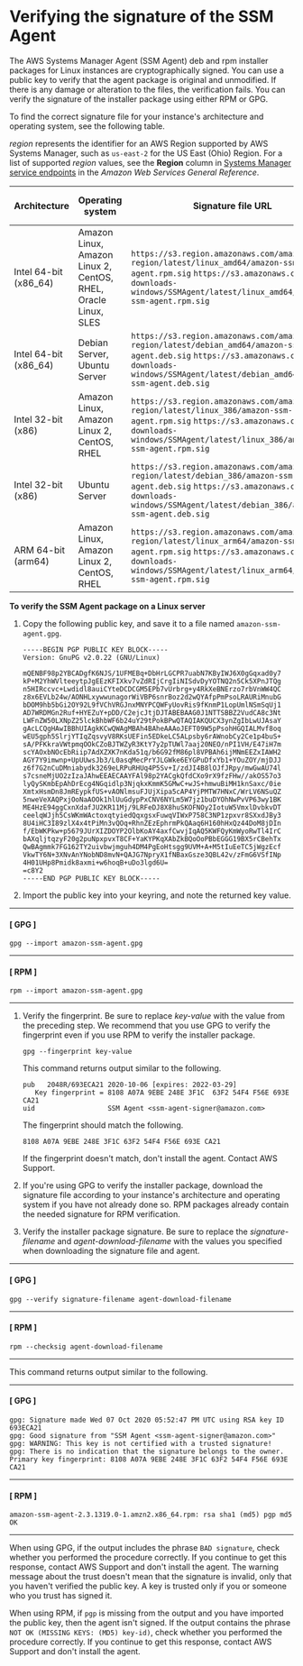 # Verifying the signature of the SSM Agent<a name="verify-agent-signature"></a>

The AWS Systems Manager Agent \(SSM Agent\) deb and rpm installer packages for Linux instances are cryptographically signed\. You can use a public key to verify that the agent package is original and unmodified\. If there is any damage or alteration to the files, the verification fails\. You can verify the signature of the installer package using either RPM or GPG\.

To find the correct signature file for your instance's architecture and operating system, see the following table\.

*region* represents the identifier for an AWS Region supported by AWS Systems Manager, such as `us-east-2` for the US East \(Ohio\) Region\. For a list of supported *region* values, see the **Region** column in [Systems Manager service endpoints](https://docs.aws.amazon.com/general/latest/gr/ssm.html#ssm_region) in the *Amazon Web Services General Reference*\.


| Architecture | Operating system | Signature file URL | Agent download file name | 
| --- | --- | --- | --- | 
| Intel 64\-bit \(x86\_64\) |  Amazon Linux, Amazon Linux 2, CentOS, RHEL, Oracle Linux, SLES  |  `https://s3.region.amazonaws.com/amazon-ssm-region/latest/linux_amd64/amazon-ssm-agent.rpm.sig` `https://s3.amazonaws.com/ec2-downloads-windows/SSMAgent/latest/linux_amd64/amazon-ssm-agent.rpm.sig`  |  `amazon-ssm-agent.rpm`  | 
| Intel 64\-bit \(x86\_64\) |  Debian Server, Ubuntu Server  |  `https://s3.region.amazonaws.com/amazon-ssm-region/latest/debian_amd64/amazon-ssm-agent.deb.sig` `https://s3.amazonaws.com/ec2-downloads-windows/SSMAgent/latest/debian_amd64/amazon-ssm-agent.deb.sig`  | amazon\-ssm\-agent\.deb | 
| Intel 32\-bit \(x86\) |  Amazon Linux, Amazon Linux 2, CentOS, RHEL  |  `https://s3.region.amazonaws.com/amazon-ssm-region/latest/linux_386/amazon-ssm-agent.rpm.sig` `https://s3.amazonaws.com/ec2-downloads-windows/SSMAgent/latest/linux_386/amazon-ssm-agent.rpm.sig`  |  `amazon-ssm-agent.rpm`  | 
| Intel 32\-bit \(x86\) |  Ubuntu Server  |  `https://s3.region.amazonaws.com/amazon-ssm-region/latest/debian_386/amazon-ssm-agent.deb.sig` `https://s3.amazonaws.com/ec2-downloads-windows/SSMAgent/latest/debian_386/amazon-ssm-agent.deb.sig`  |  `amazon-ssm-agent.deb`  | 
| ARM 64\-bit \(arm64\) |  Amazon Linux, Amazon Linux 2, CentOS, RHEL  |  `https://s3.region.amazonaws.com/amazon-ssm-region/latest/linux_arm64/amazon-ssm-agent.rpm.sig` `https://s3.amazonaws.com/ec2-downloads-windows/SSMAgent/latest/linux_arm64/amazon-ssm-agent.rpm.sig`  | amazon\-ssm\-agent\.rpm | 

**To verify the SSM Agent package on a Linux server**

1. Copy the following public key, and save it to a file named `amazon-ssm-agent.gpg`\.

   ```
   -----BEGIN PGP PUBLIC KEY BLOCK-----
   Version: GnuPG v2.0.22 (GNU/Linux)
   
   mQENBF98p2YBCADgfK6NJS/1UFMEBq+DbHrLGCPR7uabN7KByIWJ6X0gGqxad0y7
   kP+M2YhWVlteeytpJgEEzKFIXkv7vZdRIjCrgIiNISdvDyYOTNQ2n5Ck5XPnJTQg
   n5HIRccvc+Lwdidl8auiCYteDCDCGM5EPb7vUrbrg+y4RkXeBNErzo7rbVnWW4QC
   z8x6EVLb24w/AONHLxywwunagorWiVBP6snrBoz2d2wQYAfpPmPsoLRAURiMnubG
   bDOM9hb5bGi2OY92L9fVChVRGJnxMNYPCQWFyUovRis9fKnmP1LopUmlNSmSqUj1
   AD7WRDMGn2Ruf+HYEZuY+pDD/C2ejcJtjDJTABEBAAG0J1NTTSBBZ2VudCA8c3Nt
   LWFnZW50LXNpZ25lckBhbWF6b24uY29tPokBPwQTAQIAKQUCX3ynZgIbLwUJAsaY
   gAcLCQgHAwIBBhUIAgkKCwQWAgMBAh4BAheAAAoJEFT09W5pPsohHGQIALMvf8oq
   wEU5gph5SlrjYTIqZqsvyV8RKsUEFin5EDkeLC5ALpsby6rAWnobCy2Ce1p4buS+
   sA/PFKkraVWtpmqOOkCZoBJTWZyR3KtY7y2pTUWl7aaj20NEO/nPI1VH/E47iH7m
   scYAOxbNOcEbRiip7AdXZXK7nKda51q/b6G92fM86pl8VPBAh6ijMNmEEZxIAWH2
   AGY7Y9imwnp+UpUUwsJb3/L0asqMecPrYJLGWke6EYGPuDfxYb1+YOuZOY/mjDJJ
   z6f7G2nCuDMniabydk3269eLRPuRHUq4P5Sv+I/zdJI4B8lOJfJRpy/mwGwAU74l
   s7csneMjUO2zIzaJAhwEEAECAAYFAl98p2YACgkQfdCXo9rX9fzFHw//akOS57o3
   lyQySKmbEpAhDrEcg4NGqidlp3NjqkxKmmK5GMwC+wJS+hmwuBiMH1knSaxc/0ie
   XmtxHsmDn8JmREypkfUS+vAONlmsuFJUjXipa5cAP4YjPMTW7HNxC/WrLV6NSuQZ
   5nweVeXAQPxjOoNaAOOk1hlUuGdypPxCNV6NYLm5W7jz1buDYOhNwPvVP63wy1BK
   ME4HzE94ggCxnXdafJU2KR11Mj/9LRFeDJ8X8huSKOFNOy2IotuW5VmxlDvbkvDT
   ceelqWJjh5CsWKmWActoxqtyiedQqxgsxFuwqVIWxP758C3NP1zpxvr8SXxdJBy3
   8U4iHC3I89zlX4x4tPiMn3vQOq+RhnZEzEphrmPkQAaq6H160hHxQz44DoM8jDIn
   f/EbWKPkw+p5679JUrXIZDOYP2OlbKoAY4axfCwvjIqAQ5KWFQyKmWyoRwTl4IrC
   bAXqljtqzyF20g2puNpxpvxT8CF+YaKYPKqXAbZkBQoOoPBbEGGG19BX5rCBehTx
   QwBAgmmk7FG162TY2uivbwjmguh4DM4PgEoHtsgg9UVM+A+M5tIuEeTC5jWgzEcf
   VkwTY6N+3XNvAnYNobND8mvN+QAJG7NpryX1fNBaxGsze3QBL42v/zFmG6VSfINp
   4H01UHp8Pmidk8axmi+w6hoqB+uDo3lgd6U=
   =c8Y2
   -----END PGP PUBLIC KEY BLOCK-----
   ```

1. Import the public key into your keyring, and note the returned key value\.

------
#### [ GPG ]

   ```
   gpg --import amazon-ssm-agent.gpg
   ```

------
#### [ RPM ]

   ```
   rpm --import amazon-ssm-agent.gpg
   ```

------

1. Verify the fingerprint\. Be sure to replace *key\-value* with the value from the preceding step\. We recommend that you use GPG to verify the fingerprint even if you use RPM to verify the installer package\.

   ```
   gpg --fingerprint key-value
   ```

   This command returns output similar to the following\.

   ```
   pub   2048R/693ECA21 2020-10-06 [expires: 2022-03-29]
      Key fingerprint = 8108 A07A 9EBE 248E 3F1C  63F2 54F4 F56E 693E CA21
   uid                  SSM Agent <ssm-agent-signer@amazon.com>
   ```

   The fingerprint should match the following\.

   `8108 A07A 9EBE 248E 3F1C 63F2 54F4 F56E 693E CA21`

   If the fingerprint doesn't match, don't install the agent\. Contact AWS Support\.

1. If you're using GPG to verify the installer package, download the signature file according to your instance's architecture and operating system if you have not already done so\. RPM packages already contain the needed signature for RPM verification\.

1. Verify the installer package signature\. Be sure to replace the *signature\-filename* and *agent\-download\-filename* with the values you specified when downloading the signature file and agent\.

------
#### [ GPG ]

   ```
   gpg --verify signature-filename agent-download-filename
   ```

------
#### [ RPM ]

   ```
   rpm --checksig agent-download-filename
   ```

------

   This command returns output similar to the following\.

------
#### [ GPG ]

   ```
   gpg: Signature made Wed 07 Oct 2020 05:52:47 PM UTC using RSA key ID 693ECA21
   gpg: Good signature from "SSM Agent <ssm-agent-signer@amazon.com>"
   gpg: WARNING: This key is not certified with a trusted signature!
   gpg: There is no indication that the signature belongs to the owner.
   Primary key fingerprint: 8108 A07A 9EBE 248E 3F1C 63F2 54F4 F56E 693E CA21
   ```

------
#### [ RPM ]

   ```
   amazon-ssm-agent-2.3.1319.0-1.amzn2.x86_64.rpm: rsa sha1 (md5) pgp md5 OK
   ```

------

   When using GPG, if the output includes the phrase `BAD signature`, check whether you performed the procedure correctly\. If you continue to get this response, contact AWS Support and don't install the agent\. The warning message about the trust doesn't mean that the signature is invalid, only that you haven't verified the public key\. A key is trusted only if you or someone who you trust has signed it\.

   When using RPM, if `pgp` is missing from the output and you have imported the public key, then the agent isn't signed\. If the output contains the phrase `NOT OK (MISSING KEYS: (MD5) key-id)`, check whether you performed the procedure correctly\. If you continue to get this response, contact AWS Support and don't install the agent\.